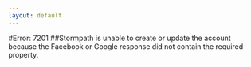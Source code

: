 ```yaml
---
layout: default
---
```


#Error: 7201
##Stormpath is unable to create or update the account because the Facebook or Google response did not contain the required property.
